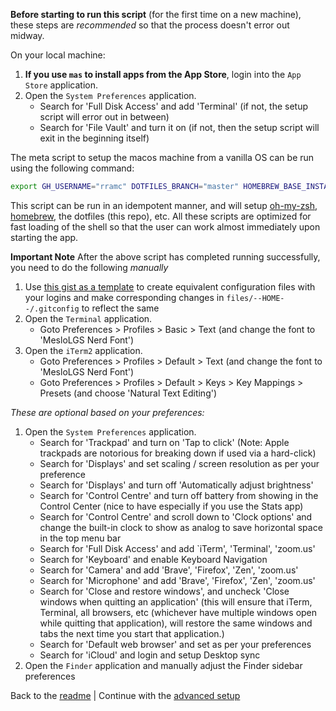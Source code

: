 **Before starting to run this script** (for the first time on a new machine), these steps are *recommended* so that the process doesn't error out midway.

On your local machine:

1. **If you use `mas` to install apps from the App Store**, login into the `App Store` application.
2. Open the `System Preferences` application.
   * Search for 'Full Disk Access' and add 'Terminal' (if not, the setup script will error out in between)
   * Search for 'File Vault' and turn it on (if not, then the setup script will exit in the beginning itself)

The meta script to setup the macos machine from a vanilla OS can be run using the following command:

```zsh
export GH_USERNAME="rramc" DOTFILES_BRANCH="master" HOMEBREW_BASE_INSTALL="true"; curl -fsSL "https://raw.githubusercontent.com/${GH_USERNAME}/dotfiles/refs/heads/${DOTFILES_BRANCH}/scripts/fresh-install-of-osx.sh" | zsh; unset HOMEBREW_BASE_INSTALL
```

This script can be run in an idempotent manner, and will setup [oh-my-zsh](https://ohmyz.sh/), [homebrew](https://brew.sh), the dotfiles (this repo), etc.
All these scripts are optimized for fast loading of the shell so that the user can work almost immediately upon starting the app.

**Important Note** After the above script has completed running successfully, you need to do the following *manually*

1. Use [this gist as a template](https://gist.github.com/vraravam/e9676759db46950e1fd817e49e513394) to create equivalent configuration files with your logins and make corresponding changes in `files/--HOME--/.gitconfig` to reflect the same
2. Open the `Terminal` application.
   * Goto Preferences > Profiles > Basic > Text (and change the font to 'MesloLGS Nerd Font')
3. Open the `iTerm2` application.
   * Goto Preferences > Profiles > Default > Text (and change the font to 'MesloLGS Nerd Font')
   * Goto Preferences > Profiles > Default > Keys > Key Mappings > Presets (and choose 'Natural Text Editing')

*These are optional based on your preferences:*

1. Open the `System Preferences` application.
   * Search for 'Trackpad' and turn on 'Tap to click' (Note: Apple trackpads are notorious for breaking down if used via a hard-click)
   * Search for 'Displays' and set scaling / screen resolution as per your preference
   * Search for 'Displays' and turn off 'Automatically adjust brightness'
   * Search for 'Control Centre' and turn off battery from showing in the Control Center (nice to have especially if you use the Stats app)
   * Search for 'Control Centre' and scroll down to 'Clock options' and change the built-in clock to show as analog to save horizontal space in the top menu bar
   * Search for 'Full Disk Access' and add `iTerm', 'Terminal', 'zoom.us'
   * Search for 'Keyboard' and enable Keyboard Navigation
   * Search for 'Camera' and add 'Brave', 'Firefox', 'Zen', 'zoom.us'
   * Search for 'Microphone' and add 'Brave', 'Firefox', 'Zen', 'zoom.us'
   * Search for 'Close and restore windows', and uncheck 'Close windows when quitting an application' (this will ensure that iTerm, Terminal, all browsers, etc (whichever have multiple windows open while quitting that application), will restore the same windows and tabs the next time you start that application.)
   * Search for 'Default web browser' and set as per your preferences
   * Search for 'iCloud' and login and setup Desktop sync
2. Open the `Finder` application and manually adjust the Finder sidebar preferences

Back to the [readme](README.md#basic-setup) | Continue with the [advanced setup](GettingStarted-Advanced.md)
